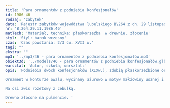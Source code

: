 ```yaml
---
title: 'Para ornamentów z podniebia konfesjonałów'
id: 1986-46
rodzaj: 'zabytek'
data: 'Rejestr zabytków województwa lubelskiego B\264 z dn. 29 listopada 1986 r. '
nr: 'B.264.29.11.1986.46'
matTech: 'Materiał, technika: płaskorzeźba  w drewnie, złocenie'
styl: 'Styl: barok wczesny'
czas: 'Czas powstania: 2/3 ćw. XVII w.'
tagi: ""
ekstra: ""
mp3: '../mp3/46 - para ornamentów z podniebia konfesjonałów.mp3'
obiekt3d: '../models/46 - para ornamentów z podniebia konfesjonałów.glb'
warsztat: 'Autor, szkoła, warsztat:'
opis: 'Podniebia dwóch konfesjonałów (XIXw.), zdobią płaskorzeźbione ornamenty małżowinowo – chrząstkowe pochodzące z przerobionych stall tutejszego prezbiterium (vide podniebia baldachimów). 

Ornament w konturze owalu, wycinany ażurowo w motyw małżowiny usznej i chrząstki. 

Na osi zwis rozetowy z cebulką. 

Drewno złocone na pulmencie. '
---
```



